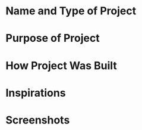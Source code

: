 # Name and Type of Project

# Purpose of Project

# How Project Was Built 

# Inspirations

# Screenshots
